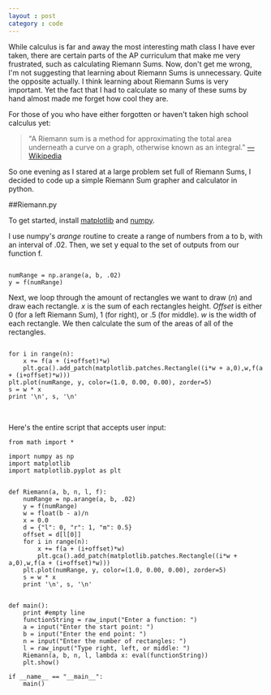 ```yaml
---
layout : post
category : code
---
```


While calculus is far and away the most interesting math class I have ever taken, there are certain parts of the AP curriculum that make me very frustrated, such as calculating Riemann Sums. Now, don't get me wrong, I'm not suggesting that learning about Riemann Sums is unnecessary. Quite the opposite actually. I think learning about Riemann Sums is very important. Yet the fact that I had to calculate so many of these sums by hand almost made me forget how cool they are. 

For those of you who have either forgotten or haven't taken high school calculus yet:

> "A Riemann sum is a method for approximating the total area underneath a curve on a graph, otherwise known 
> as an integral." [—Wikipedia](http://en.wikipedia.org/wiki/Riemann_sum)

So one evening as I stared at a large problem set full of Riemann Sums, I decided to code up a simple Riemann Sum grapher and calculator in python.

##Riemann.py

To get started, install [matplotlib](http://matplotlib.org/) and [numpy](http://numpy.scipy.org/).

I use numpy's *arange* routine to create a range of numbers from a to b, with an interval of .02. Then, we set y equal to the set of outputs from our function f.

<pre><code data-language="python">
numRange = np.arange(a, b, .02)
y = f(numRange)
</code></pre>

Next, we loop through the amount of rectangles we want to draw (*n*) and draw each rectangle. 
*x* is the sum of each rectangles height. 
*Offset* is either 0 (for a left Riemann Sum), 1 (for right), or .5 (for middle). 
*w* is the width of each rectangle.
We then calculate the sum of the areas of all of the rectangles.

<pre><code data-language="python">
for i in range(n):
    x += f(a + (i+offset)*w)
    plt.gca().add_patch(matplotlib.patches.Rectangle((i*w + a,0),w,f(a + (i+offset)*w)))
plt.plot(numRange, y, color=(1.0, 0.00, 0.00), zorder=5)
s = w * x
print '\n', s, '\n'
</code></pre>

<br>

Here's the entire script that accepts user input:

<pre><code data-language="python">from math import *

import numpy as np
import matplotlib
import matplotlib.pyplot as plt


def Riemann(a, b, n, l, f):
    numRange = np.arange(a, b, .02)
    y = f(numRange)
    w = float(b - a)/n
    x = 0.0
    d = {"l": 0, "r": 1, "m": 0.5}
    offset = d[l[0]]
    for i in range(n):
        x += f(a + (i+offset)*w)
        plt.gca().add_patch(matplotlib.patches.Rectangle((i*w + a,0),w,f(a + (i+offset)*w)))
    plt.plot(numRange, y, color=(1.0, 0.00, 0.00), zorder=5)
    s = w * x
    print '\n', s, '\n'


def main():
    print #empty line
    functionString = raw_input("Enter a function: ")
    a = input("Enter the start point: ")
    b = input("Enter the end point: ")
    n = input("Enter the number of rectangles: ")
    l = raw_input("Type right, left, or middle: ")
    Riemann(a, b, n, l, lambda x: eval(functionString))
    plt.show()

if __name__ == "__main__":
    main()</code></pre>